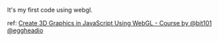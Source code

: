 It's my first code using webgl.

ref: [Create 3D Graphics in JavaScript Using WebGL - Course by @bit101 @eggheadio](https://egghead.io/courses/create-3d-graphics-in-javascript-using-webgl)
